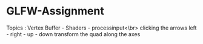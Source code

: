 # GLFW-Assignment
Topics : Vertex Buffer - Shaders - processinput<\br>
clicking the arrows left - right - up - down transform the quad along the axes 
